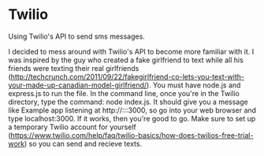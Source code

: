 # Twilio
Using Twilio's API to send sms messages. 

I decided to mess around with Twilio's API to become more familiar with it. I was inspired by the guy who created a fake girlfriend to text while all his friends were texting their real girlfriends (http://techcrunch.com/2011/09/22/fakegirlfriend-co-lets-you-text-with-your-made-up-canadian-model-girlfriend/). You must have node.js and express.js to run the file. In the command line, once you're in the Twilio directory, type the command: node index.js. It should give you a message like Example app listening at http://:::3000, so go into your web browser and type localhost:3000. If it works, then you're good to go. Make sure to set up a temporary Twilio account for yourself (https://www.twilio.com/help/faq/twilio-basics/how-does-twilios-free-trial-work) so you can send and recieve texts. 
